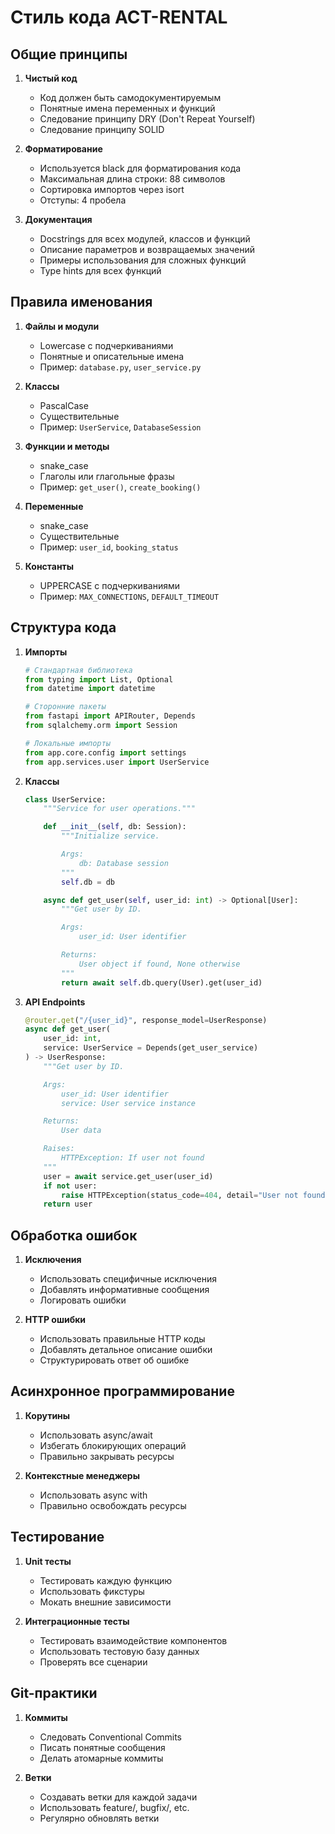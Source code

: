 # Стиль кода ACT-RENTAL

## Общие принципы

1. **Чистый код**
   - Код должен быть самодокументируемым
   - Понятные имена переменных и функций
   - Следование принципу DRY (Don't Repeat Yourself)
   - Следование принципу SOLID

2. **Форматирование**
   - Используется black для форматирования кода
   - Максимальная длина строки: 88 символов
   - Сортировка импортов через isort
   - Отступы: 4 пробела

3. **Документация**
   - Docstrings для всех модулей, классов и функций
   - Описание параметров и возвращаемых значений
   - Примеры использования для сложных функций
   - Type hints для всех функций

## Правила именования

1. **Файлы и модули**
   - Lowercase с подчеркиваниями
   - Понятные и описательные имена
   - Пример: `database.py`, `user_service.py`

2. **Классы**
   - PascalCase
   - Существительные
   - Пример: `UserService`, `DatabaseSession`

3. **Функции и методы**
   - snake_case
   - Глаголы или глагольные фразы
   - Пример: `get_user()`, `create_booking()`

4. **Переменные**
   - snake_case
   - Существительные
   - Пример: `user_id`, `booking_status`

5. **Константы**
   - UPPERCASE с подчеркиваниями
   - Пример: `MAX_CONNECTIONS`, `DEFAULT_TIMEOUT`

## Структура кода

1. **Импорты**
   ```python
   # Стандартная библиотека
   from typing import List, Optional
   from datetime import datetime

   # Сторонние пакеты
   from fastapi import APIRouter, Depends
   from sqlalchemy.orm import Session

   # Локальные импорты
   from app.core.config import settings
   from app.services.user import UserService
   ```

2. **Классы**
   ```python
   class UserService:
       """Service for user operations."""

       def __init__(self, db: Session):
           """Initialize service.

           Args:
               db: Database session
           """
           self.db = db

       async def get_user(self, user_id: int) -> Optional[User]:
           """Get user by ID.

           Args:
               user_id: User identifier

           Returns:
               User object if found, None otherwise
           """
           return await self.db.query(User).get(user_id)
   ```

3. **API Endpoints**
   ```python
   @router.get("/{user_id}", response_model=UserResponse)
   async def get_user(
       user_id: int,
       service: UserService = Depends(get_user_service)
   ) -> UserResponse:
       """Get user by ID.

       Args:
           user_id: User identifier
           service: User service instance

       Returns:
           User data

       Raises:
           HTTPException: If user not found
       """
       user = await service.get_user(user_id)
       if not user:
           raise HTTPException(status_code=404, detail="User not found")
       return user
   ```

## Обработка ошибок

1. **Исключения**
   - Использовать специфичные исключения
   - Добавлять информативные сообщения
   - Логировать ошибки

2. **HTTP ошибки**
   - Использовать правильные HTTP коды
   - Добавлять детальное описание ошибки
   - Структурировать ответ об ошибке

## Асинхронное программирование

1. **Корутины**
   - Использовать async/await
   - Избегать блокирующих операций
   - Правильно закрывать ресурсы

2. **Контекстные менеджеры**
   - Использовать async with
   - Правильно освобождать ресурсы

## Тестирование

1. **Unit тесты**
   - Тестировать каждую функцию
   - Использовать фикстуры
   - Мокать внешние зависимости

2. **Интеграционные тесты**
   - Тестировать взаимодействие компонентов
   - Использовать тестовую базу данных
   - Проверять все сценарии

## Git-практики

1. **Коммиты**
   - Следовать Conventional Commits
   - Писать понятные сообщения
   - Делать атомарные коммиты

2. **Ветки**
   - Создавать ветки для каждой задачи
   - Использовать feature/, bugfix/, etc.
   - Регулярно обновлять ветки
